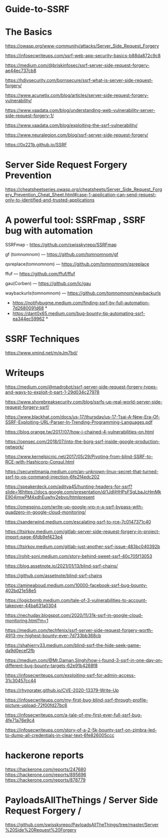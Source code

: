 # Guide-to-SSRF
                                                                         
                                                                                   
# The Basics

https://owasp.org/www-community/attacks/Server_Side_Request_Forgery
                                                                            
https://infosecwriteups.com/ssrf-web-app-security-basics-b88da872c9c8
 
https://medium.com/@briskinfosec/ssrf-server-side-request-forgery-ae44ec737cb8
 
https://hdivsecurity.com/bornsecure/ssrf-what-is-server-side-request-forgery/
  
https://www.acunetix.com/blog/articles/server-side-request-forgery-vulnerability/

https://www.vaadata.com/blog/understanding-web-vulnerability-server-side-request-forgery-1/

https://www.vaadata.com/blog/exploiting-the-ssrf-vulnerability/

https://www.neuralegion.com/blog/ssrf-server-side-request-forgery/

https://0x221b.github.io/SSRF
 
 
 
 
# Server Side Request Forgery Prevention

https://cheatsheetseries.owasp.org/cheatsheets/Server_Side_Request_Forgery_Prevention_Cheat_Sheet.html#case-1-application-can-send-request-only-to-identified-and-trusted-applications


# A powerful tool: SSRFmap , SSRF bug with automation

SSRFmap - https://github.com/swisskyrepo/SSRFmap

gf (tomnomnom) —       https://github.com/tomnomnom/gf

qsreplace(tomnomnom) — https://github.com/tomnomnom/qsreplace

  ffuf —              https://github.com/ffuf/ffuf

gau(Corben) —           https://github.com/lc/gau

waybackurls(tomnomnom) — https://github.com/tomnomnom/waybackurls

* https://notifybugme.medium.com/finding-ssrf-by-full-automation-7d2680091d68 *
* https://dant0x65.medium.com/bug-bounty-tip-automating-ssrf-ea344ec59962 *

# SSRF Techniques 

https://www.xmind.net/m/eJm7bd/

# Writeups

https://medium.com/@madrobot/ssrf-server-side-request-forgery-types-and-ways-to-exploit-it-part-1-29d034c27978

https://www.shorebreaksecurity.com/blog/ssrfs-up-real-world-server-side-request-forgery-ssrf/

https://www.blackhat.com/docs/us-17/thursday/us-17-Tsai-A-New-Era-Of-SSRF-Exploiting-URL-Parser-In-Trending-Programming-Languages.pdf

https://blog.orange.tw/2017/07/how-i-chained-4-vulnerabilities-on.html

https://opnsec.com/2018/07/into-the-borg-ssrf-inside-google-production-network/

https://www.kernelpicnic.net/2017/05/29/Pivoting-from-blind-SSRF-to-RCE-with-Hashicorp-Consul.html

https://secureitmania.medium.com/an-unknown-linux-secret-that-turned-ssrf-to-os-command-injection-6fe2f4edc202

https://speakerdeck.com/aditya45/hunting-headers-for-ssrf?slide=16https://docs.google.com/presentation/d/1JdIjHHPsFSgLbaJcHmMkE904jmwPM4xdhEuwhy2ebvo/htmlpresent

https://omespino.com/write-up-google-vrp-n-a-ssrf-bypass-with-quadzero-in-google-cloud-monitoring/

https://sanderwind.medium.com/escalating-ssrf-to-rce-7c0147371c40

https://ltsirkov.medium.com/gitlab-server-side-request-forgery-in-project-import-page-6fdb9ef423e4

https://ltsirkov.medium.com/gitlab-just-another-ssrf-issue-483bc040392b

https://rohit-soni.medium.com/story-behind-sweet-ssrf-40c705f13053

https://blog.assetnote.io/2021/01/13/blind-ssrf-chains/

https://github.com/assetnote/blind-ssrf-chains

https://amineaboud.medium.com/10000-facebook-ssrf-bug-bounty-402bd21e58e5

https://logicbomb.medium.com/tale-of-3-vulnerabilities-to-account-takeover-44ba631a0304

https://nechudav.blogspot.com/2020/11/31k-ssrf-in-google-cloud-monitoring.html?m=1

https://medium.com/techfenix/ssrf-server-side-request-forgery-worth-4913-my-highest-bounty-ever-7d733bb368cb

https://shahjerry33.medium.com/blind-ssrf-the-hide-seek-game-da9d0ecef2fb

https://medium.com/@Mr.Daman.Singh/how-i-found-3-ssrf-in-one-day-on-different-bug-bounty-targets-62e91b4268f8

https://infosecwriteups.com/exploiting-ssrf-for-admin-access-31c30457cc44

https://rhynorater.github.io/CVE-2020-13379-Write-Up

https://infosecwriteups.com/my-first-bug-blind-ssrf-through-profile-picture-upload-72f00fd27bc6

https://infosecwriteups.com/a-tale-of-my-first-ever-full-ssrf-bug-4fe71a76e9c4

https://infosecwriteups.com/story-of-a-2-5k-bounty-ssrf-on-zimbra-led-to-dump-all-credentials-in-clear-text-6fe826005ccc




































# hackerone reports

https://hackerone.com/reports/247680
https://hackerone.com/reports/895696
https://hackerone.com/reports/878779


# PayloadsAllTheThings / Server Side Request Forgery /

https://github.com/swisskyrepo/PayloadsAllTheThings/tree/master/Server%20Side%20Request%20Forgery
